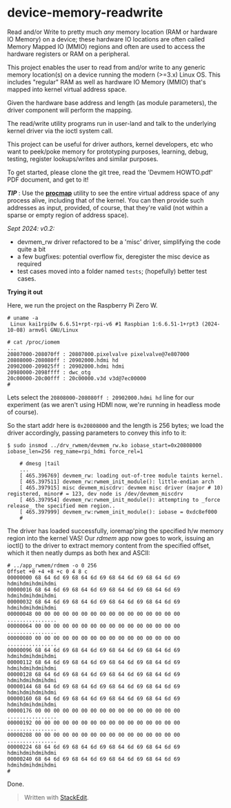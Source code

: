 

# device-memory-readwrite

  

Read and/or Write to pretty much _any_ memory location (RAM or hardware IO Memory) on a device; these hardware IO locations are often called Memory Mapped IO (MMIO) regions and often are used to access the hardware registers or RAM on a peripheral.

This project enables the user to read from and/or write to any generic memory location(s) on a device running the modern (>=3.x) Linux OS. This includes "regular" RAM as well as hardware IO Memory (MMIO) that's mapped into kernel virtual address space.

Given the hardware base address and length (as module parameters), the driver component will perform the mapping.

The read/write utility programs run in user-land and talk to the underlying kernel driver via the ioctl system call.

This project can be useful for driver authors, kernel developers, etc who want to peek/poke memory for prototyping purposes, learning, debug, testing, register lookups/writes and similar purposes.

To get started, please clone the git tree, read the 'Devmem HOWTO.pdf' PDF document, and get to it!

***TIP*** :
Use the [**procmap**](https://github.com/kaiwan/procmap) utility to see the entire virtual address space of any process alive, including that of the kernel. You can then provide such addresses as input, provided, of course, that they're valid (not within a sparse or empty region of address space).

*Sept 2024: v0.2:*
* devmem_rw driver refactored to be a 'misc' driver, simplifying the code quite a bit
* a few bugfixes: potential overflow fix, deregister the misc device as required
* test cases moved into a folder named `tests`; (hopefully) better test cases.
 
**Trying it out**

Here, we run the project on the Raspberry Pi Zero W.

    # uname -a
     Linux kai1rpi0w 6.6.51+rpt-rpi-v6 #1 Raspbian 1:6.6.51-1+rpt3 (2024-10-08) armv6l GNU/Linux
    
    # cat /proc/iomem
    ...
    20807000-208070ff : 20807000.pixelvalve pixelvalve@7e807000
    20808000-208080ff : 20902000.hdmi hd
    20902000-209025ff : 20902000.hdmi hdmi
    20980000-2098ffff : dwc_otg
    20c00000-20c00fff : 20c00000.v3d v3d@7ec00000
    # 

Lets select the
`20808000-208080ff : 20902000.hdmi hd`
line for our experiment (as we aren't using HDMI now, we're running in headless mode of course).

So the start addr here is `0x20808000` and the length is 256 bytes; we load the driver accordingly, passing parameters to convey this info to it:

    $ sudo insmod ../drv_rwmem/devmem_rw.ko iobase_start=0x20808000 iobase_len=256 reg_name=rpi_hdmi force_rel=1
    
        # dmesg |tail
        ...
        [ 465.396769] devmem_rw: loading out-of-tree module taints kernel.
        [ 465.397511] devmem_rw:rwmem_init_module(): little-endian arch
        [ 465.397915] misc devmem_miscdrv: devmem misc driver (major # 10) registered, minor# = 123, dev node is /dev/devmem_miscdrv
        [ 465.397954] devmem_rw:rwmem_init_module(): attempting to _force release_ the specified mem region..
        [ 465.397999] devmem_rw:rwmem_init_module(): iobase = 0xdc8ef000
        #

The driver has loaded successfully, ioremap'ping the specified h/w memory region into the kernel VAS! Our *rdmem* app now goes to work, issuing an ioctl() to the driver to extract memory content from the specified offset, which it then neatly dumps as both hex and ASCII:

    # ../app_rwmem/rdmem -o 0 256
    Offset +0 +4 +8 +c 0 4 8 c
    00000000 68 64 6d 69 68 64 6d 69 68 64 6d 69 68 64 6d 69 hdmihdmihdmihdmi
    00000016 68 64 6d 69 68 64 6d 69 68 64 6d 69 68 64 6d 69 hdmihdmihdmihdmi
    00000032 68 64 6d 69 68 64 6d 69 68 64 6d 69 68 64 6d 69 hdmihdmihdmihdmi
    00000048 00 00 00 00 00 00 00 00 00 00 00 00 00 00 00 00 ................
    00000064 00 00 00 00 00 00 00 00 00 00 00 00 00 00 00 00 ................
    00000080 00 00 00 00 00 00 00 00 00 00 00 00 00 00 00 00 ................
    00000096 68 64 6d 69 68 64 6d 69 68 64 6d 69 68 64 6d 69 hdmihdmihdmihdmi
    00000112 68 64 6d 69 68 64 6d 69 68 64 6d 69 68 64 6d 69 hdmihdmihdmihdmi
    00000128 68 64 6d 69 68 64 6d 69 68 64 6d 69 68 64 6d 69 hdmihdmihdmihdmi
    00000144 68 64 6d 69 68 64 6d 69 68 64 6d 69 68 64 6d 69 hdmihdmihdmihdmi
    00000160 68 64 6d 69 68 64 6d 69 68 64 6d 69 68 64 6d 69 hdmihdmihdmihdmi
    00000176 00 00 00 00 00 00 00 00 00 00 00 00 00 00 00 00 ................
    00000192 00 00 00 00 00 00 00 00 00 00 00 00 00 00 00 00 ................
    00000208 00 00 00 00 00 00 00 00 00 00 00 00 00 00 00 00 ................
    00000224 68 64 6d 69 68 64 6d 69 68 64 6d 69 68 64 6d 69 hdmihdmihdmihdmi
    00000240 68 64 6d 69 68 64 6d 69 68 64 6d 69 68 64 6d 69 hdmihdmihdmihdmi
    #
Done.
> Written with [StackEdit](https://stackedit.io/).
